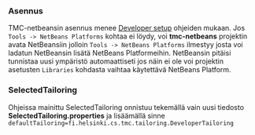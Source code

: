 ### Asennus

TMC-netbeansin asennus menee [Developer setup](https://github.com/tmc-langs/tmc-netbeans) ohjeiden mukaan. Jos `Tools -> NetBeans Platforms` kohtaa ei löydy, voi **tmc-netbeans** projektin avata NetBeansiin jolloin `Tools -> NetBeans Platforms` ilmestyy josta voi ladatun NetBeansin lisätä NetBeans Platformeihin. NetBeansin pitäisi tunnistaa uusi ympäristö automaattiseti jos näin ei ole voi projektin asetusten `Libraries` kohdasta vaihtaa käytettävä NetBeans Platform. 

### SelectedTailoring

Ohjeissa mainittu SelectedTailoring onnistuu tekemällä vain uusi tiedosto **SelectedTailoring.properties** ja lisäämällä sinne `defaultTailoring=fi.helsinki.cs.tmc.tailoring.DeveloperTailoring`
